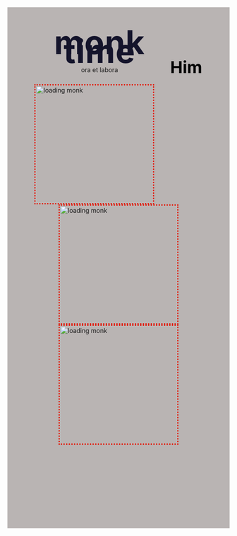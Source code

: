 <DOCTYPE html>
<html>
<body>
  <div class="header">
	<ul class="link">
  	<a id="him" class="link" href="https://en.wikipedia.org/wiki/Columbo_(character)" style="text-decoration: none;"><h2 class="site-nav_heading" style="color: black;">Him</h2></a>
	</ul>
  <div class="headerthree"></div>
  <div class="nav">
	<div class="numbertwo">
  	<div class="numberone">
    	<h1 class="title">monk time</h1>
      	<p class="subhead">ora et labora</p></div>
      	<img class="displayed" width="266" alt="loading monk" src="https://github.com/isisraphael/isisraphael.github.io/assets/145406506/3746efaa-03de-4d99-8b26-6a4cb151932e">
      	<img class="displayed2" width="266" alt="loading monk" src="https://github.com/isisraphael/isisraphael.github.io/assets/145406506/3746efaa-03de-4d99-8b26-6a4cb151932e">
      	<img class="displayed3"  width="266" alt="loading monk" src="https://github.com/isisraphael/isisraphael.github.io/assets/145406506/3746efaa-03de-4d99-8b26-6a4cb151932e">
<style>
  IMG.displayed {
	display: block;
	margin-left: auto;
	margin-right: auto;
	border-style: dotted;
	border-color: #de2618;
}
IMG.displayed2 {
	display: block;
	margin-left: auto;
	margin-right: auto;
	border-style: dotted;
	border-color: #de2618;
}
IMG.displayed3 {
	display: block;
	margin-left: auto;
	margin-right: auto;
	border-style: dotted;
	border-color: #de2618;
}
.body {
  color: #4e4b66;
  font-family:andalus;
  font-size: 30px;
  line-height: 20px;
  cursor:url"https://github.com/isisraphael/isisraphael.github.io/assets/145406506/3746efaa-03de-4d99-8b26-6a4cb151932e";
}
.header {
  background-color: #b9b4b3;
  padding: 36px;
  position: relative;
  margin-top: 0;
  max-width: 1000px;
  margin-left: auto;
  margin-right: auto;
}
.headerthree{
  justify-content: space-between;
  align-items: center;
  display: flex;
}
.link {
  margin-top: 0;
  padding-left: 0;
  list-style: none;
  font-weight: 600;
  display: flex;
  float: right;
  align-items: center;
  font-size: 25px;
  margin-right: 5%;
}
.link {
  padding: 30px 0;
  margin-left: 20px;
  display: inline-block;
  position: relative;
  padding: 12px 0 10px;
}
.nav {
  max-width: 1200px;
  margin-left: auto;
  margin-right: auto;
  padding-left: 24px;
  padding-right: 24px;
}
.headerthree{
justify-content: space-between;
  align-items: center;
  display: flex;
}
.numbertwo {
  margin-bottom: 53px;
  padding-top: 8%;
  padding-bottom: 100px;
}
.numberone {
  margin-bottom: 24px;
  max-width: 727px;
  margin-left: auto;
  margin-right: auto;
  padding-left: 24px;
  padding-right: 24px;
  text-align: center
}
.title {
  text-align: center;
  letter-spacing: 1px;
  font-size: 74px;
  font-weight: 700;
  line-height: 20px;
  margin-top: 2px;
  margin-bottom: 24px;
  color: #14142b;
}
.subhead {
  max-width: 520px;
  margin-left: auto;
  margin-right: auto;
}


